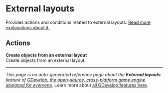 # External layouts

Provides actions and conditions related to external layouts. [Read more explanations about it.](https://wiki.gdevelop.io/gdevelop5/interface/scene-editor/external-layouts)

## Actions

**Create objects from an external layout**  
Create objects from an external layout.



---
*This page is an auto-generated reference page about the **External layouts** feature of [GDevelop, the open-source, cross-platform game engine designed for everyone](https://gdevelop.io/).* Learn more about [all GDevelop features here](/gdevelop5/all-features).